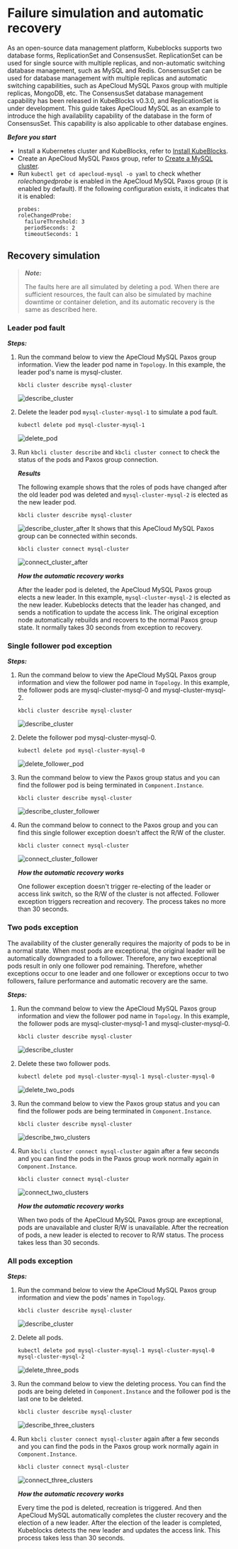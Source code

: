 # Failure simulation and automatic recovery

As an open-source data management platform, Kubeblocks supports two database forms, ReplicationSet and ConsensusSet. ReplicationSet can be used for single source with multiple replicas, and non-automatic switching database management, such as MySQL and Redis. ConsensusSet can be used for database management with multiple replicas and automatic switching capabilities, such as ApeCloud MySQL Paxos group with multiple replicas, MongoDB, etc. The ConsensusSet database management capability has been released in KubeBlocks v0.3.0, and ReplicationSet is under development. This guide takes ApeCloud MySQL as an example to introduce the high availability capability of the database in the form of ConsensusSet. This capability is also applicable to other database engines.

***Before you start***

* Install a Kubernetes cluster and KubeBlocks, refer to [Install KubeBlocks](../../install_kbcli_kubeblocks/install_and_unistall_kbcli_and_kubeblocks.md).
* Create an ApeCloud MySQL Paxos group, refer to [Create a MySQL cluster](create_and_connect_a_mysql_cluster.md).
* Run `kubectl get cd apecloud-mysql -o yaml` to check whether _rolechangedprobe_ is enabled in the ApeCloud MySQL Paxos group (it is enabled by default). If the following configuration exists, it indicates that it is enabled:
  ```
  probes:
  roleChangedProbe:
    failureThreshold: 3
    periodSeconds: 2
    timeoutSeconds: 1
  ```

## Recovery simulation

> ***Note:*** 
> 
> The faults here are all simulated by deleting a pod. When there are sufficient resources, the fault can also be simulated by machine downtime or container deletion, and its automatic recovery is the same as described here.

### Leader pod fault

***Steps:***

1. Run the command below to view the ApeCloud MySQL Paxos group information. View the leader pod name in `Topology`. In this example, the leader pod's name is mysql-cluster.
   ```
   kbcli cluster describe mysql-cluster
   ```
   ![describe_cluster](../../image/describe_cluster.png)
2. Delete the leader pod `mysql-cluster-mysql-1` to simulate a pod fault.
   ```
   kubectl delete pod mysql-cluster-mysql-1
   ```

   ![delete_pod](../../image/delete_pod.png)
3. Run `kbcli cluster describe` and `kbcli cluster connect` to check the status of the pods and Paxos group connection.
   
   ***Results***

   The following example shows that the roles of pods have changed after the old leader pod was deleted and `mysql-cluster-mysql-2` is elected as the new leader pod.
   ```
   kbcli cluster describe mysql-cluster
   ```
   ![describe_cluster_after](../../image/describe_cluster_after.png)
   It shows that this ApeCloud MySQL Paxos group can be connected within seconds.
   ```
   kbcli cluster connect mysql-cluster
   ```
   ![connect_cluster_after](../../image/connect_cluster_after.png)

   ***How the automatic recovery works***

   After the leader pod is deleted, the ApeCloud MySQL Paxos group elects a new leader. In this example, `mysql-cluster-mysql-2` is elected as the new leader. Kubeblocks detects that the leader has changed, and sends a notification to update the access link. The original exception node automatically rebuilds and recovers to the normal Paxos group state. It normally takes 30 seconds from exception to recovery.

### Single follower pod exception

***Steps:***

1. Run the command below to view the ApeCloud MySQL Paxos group information and view the follower pod name in `Topology`. In this example, the follower pods are mysql-cluster-mysql-0 and mysql-cluster-mysql-2.
   ```
   kbcli cluster describe mysql-cluster
   ```
   ![describe_cluster](../../image/describe_cluster.png)
2. Delete the follower pod mysql-cluster-mysql-0.
   ```
   kubectl delete pod mysql-cluster-mysql-0
   ```

   ![delete_follower_pod](../../image/delete_follower_pod.png)
3. Run the command below to view the Paxos group status and you can find the follower pod is being terminated in `Component.Instance`.
   ```
   kbcli cluster describe mysql-cluster
   ```

   ![describe_cluster_follower](../../image/describe_cluster_follower.png)
4. Run the command below to connect to the Paxos group and you can find this single follower exception doesn't affect the R/W of the cluster.
   ```
   kbcli cluster connect mysql-cluster
   ```

   ![connect_cluster_follower](../../image/connect_cluster_follower.png)

   ***How the automatic recovery works***

   One follower exception doesn't trigger re-electing of the leader or access link switch, so the R/W of the cluster is not affected. Follower exception triggers recreation and recovery. The process takes no more than 30 seconds. 

### Two pods exception

The availability of the cluster generally requires the majority of pods to be in a normal state. When most pods are exceptional, the original leader will be automatically downgraded to a follower. Therefore, any two exceptional pods result in only one follower pod remaining. 
Therefore, whether exceptions occur to one leader and one follower or exceptions occur to two followers, failure performance and automatic recovery are the same. 

***Steps:***

1. Run the command below to view the ApeCloud MySQL Paxos group information and view the follower pod name in `Topology`. In this example, the follower pods are mysql-cluster-mysql-1 and mysql-cluster-mysql-0.
   ```
   kbcli cluster describe mysql-cluster
   ```
   ![describe_cluster](../../image/describe_cluster_2.png)
2. Delete these two follower pods.
   ```
   kubectl delete pod mysql-cluster-mysql-1 mysql-cluster-mysql-0
   ```

   ![delete_two_pods](../../image/delete_two_pods.png)
3. Run the command below to view the Paxos group status and you can find the follower pods are being terminated in `Component.Instance`.
   ```
   kbcli cluster describe mysql-cluster
   ```

   ![describe_two_clusters](../../image/describe_two_clusters.png)
4. Run `kbcli cluster connect mysql-cluster` again after a few seconds and you can find the pods in the Paxos group work normally again in `Component.Instance`.
   ```
   kbcli cluster connect mysql-cluster
   ```

   ![connect_two_clusters](../../image/connect_two_clusters.png)

   ***How the automatic recovery works***

   When two pods of the ApeCloud MySQL Paxos group are exceptional, pods are unavailable and cluster R/W is unavailable. After the recreation of pods, a new leader is elected to recover to R/W status. The process takes less than 30 seconds.

### All pods exception

***Steps:***

1. Run the command below to view the ApeCloud MySQL Paxos group information and view the pods' names in `Topology`.
   ```
   kbcli cluster describe mysql-cluster
   ```
   ![describe_cluster](../../image/describe_cluster.png)
2. Delete all pods.
   ```
   kubectl delete pod mysql-cluster-mysql-1 mysql-cluster-mysql-0 mysql-cluster-mysql-2
   ```

   ![delete_three_pods](../../image/delete_three_pods.png)
3. Run the command below to view the deleting process. You can find the pods are being deleted in `Component.Instance` and the follower pod is the last one to be deleted.
   ```
   kbcli cluster describe mysql-cluster
   ```

   ![describe_three_clusters](../../image/describe_three_clusters.png)
4. Run `kbcli cluster connect mysql-cluster` again after a few seconds and you can find the pods in the Paxos group work normally again in `Component.Instance`.
   ```
   kbcli cluster connect mysql-cluster
   ```

   ![connect_three_clusters](../../image/connect_three_clusters.png)

   ***How the automatic recovery works***

    Every time the pod is deleted, recreation is triggered. And then ApeCloud MySQL automatically completes the cluster recovery and the election of a new leader. After the election of the leader is completed, Kubeblocks detects the new leader and updates the access link. This process takes less than 30 seconds.